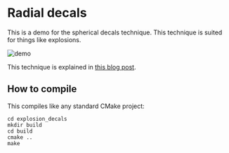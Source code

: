 # Radial decals

This is a demo for the spherical decals technique. This technique is suited for things like explosions.

![demo](https://tuket.github.io/img/explosion_decals/demo.jpg)

This technique is explained in [this blog post](https://tuket.github.io/posts/2022-08-05-explosion-decals/).

## How to compile

This compiles like any standard CMake project:

```
cd explosion_decals
mkdir build
cd build
cmake ..
make
```
